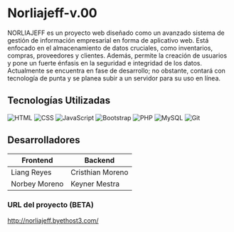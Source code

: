 # Norliajeff-v.00

NORLIAJEFF es un proyecto web diseñado como un avanzado sistema de gestión de información empresarial en forma de aplicativo web. Está enfocado en el almacenamiento de datos cruciales, como inventarios, compras, proveedores y clientes. Además, permite la creación de usuarios y pone un fuerte énfasis en la seguridad e integridad de los datos. Actualmente se encuentra en fase de desarrollo; no obstante, contará con tecnología de punta y se planea subir a un servidor para su uso en línea.

## Tecnologías Utilizadas

![HTML](https://img.shields.io/badge/HTML5-E34F26?style=for-the-badge&logo=html5&logoColor=white)
![CSS](https://img.shields.io/badge/CSS3-1572B6?style=for-the-badge&logo=css3&logoColor=white)
![JavaScript](https://img.shields.io/badge/JavaScript-F7DF1E?style=for-the-badge&logo=javascript&logoColor=black)
![Bootstrap](https://img.shields.io/badge/Bootstrap-563D7C?style=for-the-badge&logo=bootstrap&logoColor=white)
![PHP](https://img.shields.io/badge/PHP-777BB4?style=for-the-badge&logo=php&logoColor=white)
![MySQL](https://img.shields.io/badge/MySQL-4479A1?style=for-the-badge&logo=mysql&logoColor=white)
![Git](https://img.shields.io/badge/Git-F05032?style=for-the-badge&logo=git&logoColor=white)

## Desarrolladores

| Frontend     | Backend         |
|--------------|-----------------|
| Liang Reyes  | Cristhian Moreno|
| Norbey Moreno| Keyner Mestra   |

### URL del proyecto (BETA)
http://norliajeff.byethost3.com/


